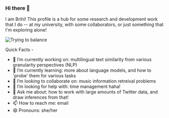 ### Hi there 👋

I am Brihi! This profile is a hub for some research and development work that I do -- at my university, with some collaborators, or just something that I'm exploring alone!

![Trying to balance](https://sdk.bitmoji.com/render/panel/a5122ff9-432a-4e6b-9179-4a54fcd4f64c-e20100c5-0d9b-4902-850c-41579e2388b7-v1.png?transparent=1&palette=1)

Quick Facts - 

- 🔭 I’m currently working on: multilingual text similarity from various granularity perspectives (NLP)
- 🌱 I’m currently learning: more about language models, and how to 'probe' them for various tasks
- 👯 I’m looking to collaborate on: music information retreival problems
- 🤔 I’m looking for help with: time management haha!
- 💬 Ask me about: how to work with large amounts of Twitter data, and draw inferences from that!
- 📫 How to reach me: email
- 😄 Pronouns: she/her

